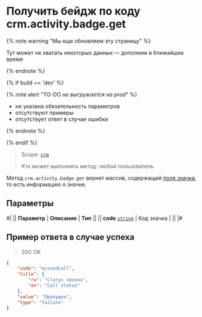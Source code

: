 # Получить бейдж по коду crm.activity.badge.get

{% note warning "Мы еще обновляем эту страницу" %}

Тут может не хватать некоторых данных — дополним в ближайшее время

{% endnote %}

{% if build == 'dev' %}

{% note alert "TO-DO _не выгружается на prod_" %}

- не указана обязательность параметров
- отсутствуют примеры
- отсутствует ответ в случае ошибки

{% endnote %}

{% endif %}

> Scope: [`crm`](../../../../scopes/permissions.md)
>
> Кто может выполнять метод: любой пользователь

Метод `crm.activity.badge.get` вернет массив, содержащий [поля значка](./index.md), то есть информацию о значке.

## Параметры

#|
|| **Параметр** | **Описание** | **Тип** ||
|| **code**
[`string`](../../../../data-types.md)
| Код значка | ||
|#

## Пример ответа в случае успеха

> 200 OK
```json
{
    "code": "missedCall",
    "title": {
        "ru": "Статус звонка",
        "en": "Call status"
    },
    "value": "Пропущен",
    "type": "failure"
}
```